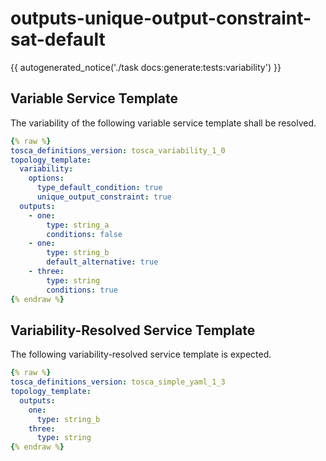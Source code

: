 # outputs-unique-output-constraint-sat-default

{{ autogenerated_notice('./task docs:generate:tests:variability') }}


## Variable Service Template

The variability of the following variable service template shall be resolved.

```yaml linenums="1"
{% raw %}
tosca_definitions_version: tosca_variability_1_0
topology_template:
  variability:
    options:
      type_default_condition: true
      unique_output_constraint: true
  outputs:
    - one:
        type: string_a
        conditions: false
    - one:
        type: string_b
        default_alternative: true
    - three:
        type: string
        conditions: true
{% endraw %}
```




## Variability-Resolved Service Template

The following variability-resolved service template is expected.

```yaml linenums="1"
{% raw %}
tosca_definitions_version: tosca_simple_yaml_1_3
topology_template:
  outputs:
    one:
      type: string_b
    three:
      type: string
{% endraw %}
```

